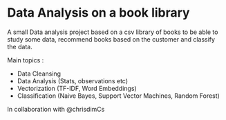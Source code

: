 # Data Analysis on a book library

A small Data analysis project based on a csv library of books to be able to study some data, recommend books based on the customer and classify the data.

Main topics : 
- Data Cleansing  
- Data Analysis (Stats, observations etc)
- Vectorization (TF-IDF, Word Embeddings)
- Classification (Naive Bayes, Support Vector Machines, Random Forest)

In collaboration with @chrisdimCs
